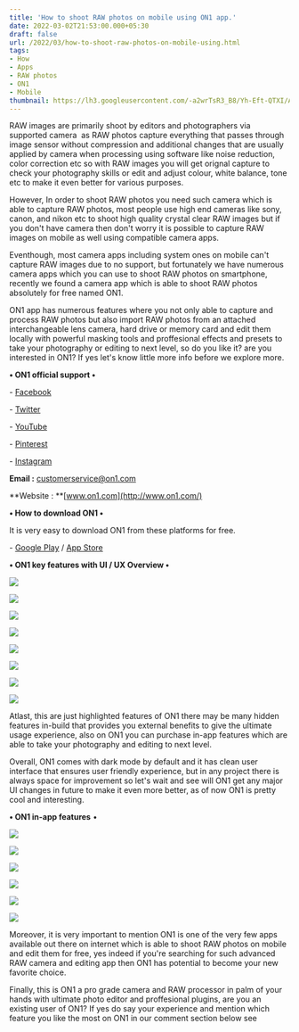 ```yaml
---
title: 'How to shoot RAW photos on mobile using ON1 app.'
date: 2022-03-02T21:53:00.000+05:30
draft: false
url: /2022/03/how-to-shoot-raw-photos-on-mobile-using.html
tags: 
- How
- Apps
- RAW photos
- ON1
- Mobile
thumbnail: https://lh3.googleusercontent.com/-a2wrTsR3_B8/Yh-Eft-QTXI/AAAAAAAAJak/jfEzJ7g9m1MNiszV2y466A-1_1YFXHX1QCNcBGAsYHQ/s1600/1646232698956484-0.png
---
```


  

  

RAW images are primarily shoot by editors and photographers via supported camera  as RAW photos capture everything that passes through image sensor without compression and additional changes that are usually applied by camera when processing using software like noise reduction, color correction etc so with RAW images you will get orignal capture to check your photography skills or edit and adjust colour, white balance, tone etc to make it even better for various purposes.

  

However, In order to shoot RAW photos you need such camera which is able to capture RAW photos, most people use high end cameras like sony, canon, and nikon etc to shoot high quality crystal clear RAW images but if you don't have camera then don't worry it is possible to capture RAW images on mobile as well using compatible camera apps.

  

Eventhough, most camera apps including system ones on mobile can't capture RAW images due to no support, but fortunately we have numerous camera apps which you can use to shoot RAW photos on smartphone, recently we found a camera app which is able to shoot RAW photos absolutely for free named ON1.

  

ON1 app has numerous features where you not only able to capture and process RAW photos but also import RAW photos from an attached interchangeable lens camera, hard drive or memory card and edit them locally with powerful masking tools and proffesional effects and presets to take your photography or editing to next level, so do you like it? are you interested in ON1? If yes let's know little more info before we explore more.

  

**• ON1 official support •**

  

\- [Facebook](https://www.facebook.com/on1photo)

\- [Twitter](https://twitter.com/on1photo)

\- [YouTube](https://www.youtube.com/subscription_center?add_user=ononesoftwareu)

\- [Pinterest](https://www.pinterest.com/on1photo/)

\- [Instagram](https://instagram.com/on1photo/)

  

**Email :** [customerservice@on1.com](mailto:customerservice@on1.com)

**Website : **[www.on1.com](http://www.on1.com/)

**• How to download ON1 •**

It is very easy to download ON1 from these platforms for free.

  

\- [Google Play](https://play.google.com/store/apps/details?id=com.on1.onmobile) / [App Store](https://apps.apple.com/us/app/on1-photo-raw-for-mobile/id1476445141)

  

**• ON1 key features with UI / UX Overview •**

 ![](https://lh3.googleusercontent.com/-mtw6TaIqgjc/Yh-Z45zABlI/AAAAAAAAJbg/9pjpMWWW12g2uIwNh8PWKTpEoIa-yDXQQCNcBGAsYHQ/s1600/1646238177400847-0.png) 

  

 ![](https://lh3.googleusercontent.com/-_U8tEycRVfo/Yh-Z4U7xi0I/AAAAAAAAJbc/crLw6IkTEmYCbAlbDI9o1mckJtGugh36ACNcBGAsYHQ/s1600/1646238174197758-1.png) 

  

 ![](https://lh3.googleusercontent.com/--CxQVru4xzE/Yh-Z3fx8WvI/AAAAAAAAJbY/P3QfznW-VeAkzQ64-6c5eQeSbMnQFX2bwCNcBGAsYHQ/s1600/1646238171109956-2.png) 

  

 ![](https://lh3.googleusercontent.com/-pNBIa5tzxCM/Yh-Z2gu6uBI/AAAAAAAAJbU/8ADY8XH_NZ0bOXauwlFAP0e6ADRLaShQgCNcBGAsYHQ/s1600/1646238167977237-3.png) 

  

 ![](https://lh3.googleusercontent.com/-dXFpvliZUv0/Yh-Z1-DrH_I/AAAAAAAAJbQ/FdEwf89Jlnwn5bo-Wll0TCgZpmZ_534-ACNcBGAsYHQ/s1600/1646238164614484-4.png) 

  

 ![](https://lh3.googleusercontent.com/-zdiAjvLA-_o/Yh-Z1OggsGI/AAAAAAAAJbM/iMbkpQYdOF8JH_Lk5jlqBu4RbthiJoSCACNcBGAsYHQ/s1600/1646238161448281-5.png) 

  

 ![](https://lh3.googleusercontent.com/-2y746gntW3U/Yh-Z0Y_YD5I/AAAAAAAAJbI/LY-ultkDpMwUR9z0OMSsu0jL6PHMrGNrwCNcBGAsYHQ/s1600/1646238157596369-6.png) 

  

 ![](https://lh3.googleusercontent.com/-UdSSBmxAc98/Yh-ZzY4o9eI/AAAAAAAAJbE/ehs3aExrvkUlxtbGsNYDy4HRApHdVG7IgCNcBGAsYHQ/s1600/1646238153848105-7.png) 

  

  

Atlast, this are just highlighted features of ON1 there may be many hidden features in-build that provides you external benefits to give the ultimate usage experience, also on ON1 you can purchase in-app features which are able to take your photography and editing to next level.  

  

Overall, ON1 comes with dark mode by default and it has clean user interface that ensures user friendly experience, but in any project there is always space for improvement so let's wait and see will ON1 get any major UI changes in future to make it even more better, as of now ON1 is pretty cool and interesting.

**• ON1 in-app features** •  

  

 ![](https://lh3.googleusercontent.com/-8H1frOPMqAw/Yh-ZyWiZjSI/AAAAAAAAJbA/jasnlGtNzwwSoY5njpaoPjJZYfOf2ShzgCNcBGAsYHQ/s1600/1646238150355097-8.png) 

  

 ![](https://lh3.googleusercontent.com/-jtBY87RV3yI/Yh-ZxciZuEI/AAAAAAAAJa8/cMhtLTkyGWkUxLUIEvfQaQ-vmtkZqcRTwCNcBGAsYHQ/s1600/1646238146802610-9.png) 

  

 ![](https://lh3.googleusercontent.com/-dauu1vqyxIg/Yh-Zwqix8UI/AAAAAAAAJa4/57RHkMH83GEx0ivOSm7QbXLKdNUkUyBNACNcBGAsYHQ/s1600/1646238142624958-10.png) 

  

 ![](https://lh3.googleusercontent.com/-Kib7pjb-jec/Yh-ZvgQShYI/AAAAAAAAJa0/TOobCMC4JcQIIULYWmpwmM4mIhrV4IUrACNcBGAsYHQ/s1600/1646238138465542-11.png) 

  

 ![](https://lh3.googleusercontent.com/-bWNqpIqghQw/Yh-ZulaalEI/AAAAAAAAJaw/FL7JCcycNQ8xerF85tuvS9ULTDQkiuo-wCNcBGAsYHQ/s1600/1646238134796856-12.png) 

  

 ![](https://lh3.googleusercontent.com/-kbP4jxy7x0Y/Yh-ZtmsSJSI/AAAAAAAAJas/MeATJjmetXI83g3cE5f6Z93-m9ijidoSACNcBGAsYHQ/s1600/1646238131083477-13.png) 

  

Moreover, it is very important to mention ON1 is one of the very few apps available out there on internet which is able to shoot RAW photos on mobile and edit them for free, yes indeed if you're searching for such advanced RAW camera and editing app then ON1 has potential to become your new favorite choice.

  

Finally, this is ON1 a pro grade camera and RAW processor in palm of your hands with ultimate photo editor and proffesional plugins, are you an existing user of ON1? If yes do say your experience and mention which feature you like the most on ON1 in our comment section below see